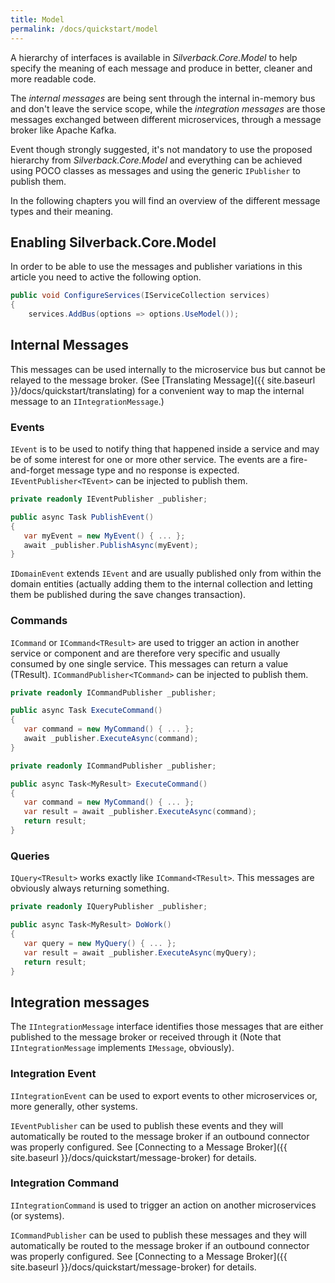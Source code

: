 ```yaml
---
title: Model
permalink: /docs/quickstart/model
---
```


A hierarchy of interfaces is available in _Silverback.Core.Model_ to help specify the meaning of each message and produce in better, cleaner and more readable code.

The _internal messages_ are being sent through the internal in-memory bus and don't leave the service scope, while the _integration messages_ are those messages exchanged between different microservices, through a message broker like Apache Kafka.

Event though strongly suggested, it's not mandatory to use the proposed hierarchy from _Silverback.Core.Model_ and everything can be achieved using POCO classes as messages and using the generic `IPublisher` to publish them.

In the following chapters you will find an overview of the different message types and their meaning.

## Enabling Silverback.Core.Model

In order to be able to use the messages and publisher variations in this article you need to active the following option.

```c#
public void ConfigureServices(IServiceCollection services)
{
    services.AddBus(options => options.UseModel());
```

## Internal Messages

This messages can be used internally to the microservice bus but cannot be relayed to the message broker. (See [Translating Message]({{ site.baseurl }}/docs/quickstart/translating) for a convenient way to map the internal message to an `IIntegrationMessage`.)

### Events

`IEvent` is to be used to notify thing that happened inside a service and may be of some interest for one or more other service. The events are a fire-and-forget message type and no response is expected.
`IEventPublisher<TEvent>` can be injected to publish them.

```c#
private readonly IEventPublisher _publisher;

public async Task PublishEvent()
{
   var myEvent = new MyEvent() { ... };
   await _publisher.PublishAsync(myEvent);
}
```

`IDomainEvent` extends `IEvent` and are usually published only from within the domain entities (actually adding them to the internal collection and letting them be published during the save changes transaction).

### Commands

`ICommand` or `ICommand<TResult>` are used to trigger an action in another service or component and are therefore very specific and usually consumed by one single service. This messages can return a value (TResult).
`ICommandPublisher<TCommand>` can be injected to publish them.

```c#
private readonly ICommandPublisher _publisher;

public async Task ExecuteCommand()
{
   var command = new MyCommand() { ... };
   await _publisher.ExecuteAsync(command);
}
```
```c#
private readonly ICommandPublisher _publisher;

public async Task<MyResult> ExecuteCommand()
{
   var command = new MyCommand() { ... };
   var result = await _publisher.ExecuteAsync(command);
   return result;
}
```

### Queries

`IQuery<TResult>` works exactly like `ICommand<TResult>`. This messages are obviously always returning something.

```c#
private readonly IQueryPublisher _publisher;

public async Task<MyResult> DoWork()
{
   var query = new MyQuery() { ... };
   var result = await _publisher.ExecuteAsync(myQuery);
   return result;
}
```

## Integration messages

The `IIntegrationMessage` interface identifies those messages that are either published to the message broker or received through it (Note that `IIntegrationMessage` implements `IMessage`, obviously). 

### Integration Event

`IIntegrationEvent` can be used to export events to other microservices or, more generally, other systems.

`IEventPublisher` can be used to publish these events and they will automatically be routed to the message broker if an outbound connector was properly configured. See [Connecting to a Message Broker]({{ site.baseurl }}/docs/quickstart/message-broker) for details.

### Integration Command

`IIntegrationCommand` is used to trigger an action on another microservices (or systems).

`ICommandPublisher` can be used to publish these messages and they will automatically be routed to the message broker if an outbound connector was properly configured. See [Connecting to a Message Broker]({{ site.baseurl }}/docs/quickstart/message-broker) for details.